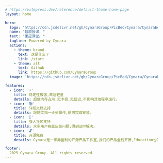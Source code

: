 ```yaml
---
# https://vitepress.dev/reference/default-theme-home-page
layout: home

hero:
  logo: 'https://cdn.jsdelivr.net/gh/CynaraGroup/PicBed/Cynara/CynaraEducation横.svg'
  name: "智顺授课，"
  text: "柔应课堂。"
  tagline: Powered by Cynara
  actions:
    - theme: brand
      text: 这是什么？
      link: /start
    - theme: alt
      text: Github
      link: https://github.com/CynaraGroup
  image: 'https://cdn.jsdelivr.net/gh/CynaraGroup/PicBed/Cynara/CynaraEducation竖.svg'

features:
  - icon: '⚡'
    title: 稳定性极强,简洁轻量
    details: 超低内存占用,无卡顿,无延迟,不影响其他程序运行。
  - icon: '📚'
    title: 详细文档支持
    details: 跟随文档一步步操作,便可完成安装。
  - icon: '👥'
    title: 强大社区支持
    details: 众多用户在此反馈问题,得到及时解决。
  - icon: '🔓'
    title: 开源免费
    details: Cynara是一家非盈利的开源产品工作室,我们的产品全栈开源,Education也不例外。

footer:
  2025 Cynara Group. All rights reserved.
---
```


